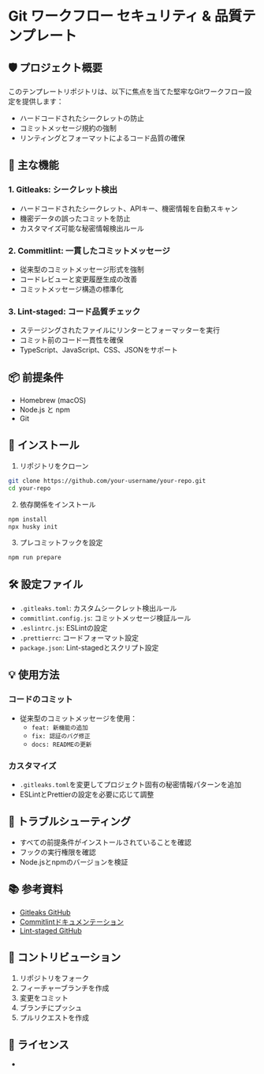 # Git ワークフロー セキュリティ & 品質テンプレート

## 🛡️ プロジェクト概要

このテンプレートリポジトリは、以下に焦点を当てた堅牢なGitワークフロー設定を提供します：
- ハードコードされたシークレットの防止
- コミットメッセージ規約の強制
- リンティングとフォーマットによるコード品質の確保

## 🚀 主な機能

### 1. Gitleaks: シークレット検出
- ハードコードされたシークレット、APIキー、機密情報を自動スキャン
- 機密データの誤ったコミットを防止
- カスタマイズ可能な秘密情報検出ルール

### 2. Commitlint: 一貫したコミットメッセージ
- 従来型のコミットメッセージ形式を強制
- コードレビューと変更履歴生成の改善
- コミットメッセージ構造の標準化

### 3. Lint-staged: コード品質チェック
- ステージングされたファイルにリンターとフォーマッターを実行
- コミット前のコード一貫性を確保
- TypeScript、JavaScript、CSS、JSONをサポート

## 📦 前提条件

- Homebrew (macOS)
- Node.js と npm
- Git

## 🔧 インストール

1. リポジトリをクローン
```bash
git clone https://github.com/your-username/your-repo.git
cd your-repo
```

2. 依存関係をインストール
```bash
npm install
npx husky init
```

3. プレコミットフックを設定
```bash
npm run prepare
```

## 🛠️ 設定ファイル

- `.gitleaks.toml`: カスタムシークレット検出ルール
- `commitlint.config.js`: コミットメッセージ検証ルール
- `.eslintrc.js`: ESLintの設定
- `.prettierrc`: コードフォーマット設定
- `package.json`: Lint-stagedとスクリプト設定

## 💡 使用方法

### コードのコミット
- 従来型のコミットメッセージを使用：
  - `feat: 新機能の追加`
  - `fix: 認証のバグ修正`
  - `docs: READMEの更新`

### カスタマイズ
- `.gitleaks.toml`を変更してプロジェクト固有の秘密情報パターンを追加
- ESLintとPrettierの設定を必要に応じて調整

## 🚨 トラブルシューティング

- すべての前提条件がインストールされていることを確認
- フックの実行権限を確認
- Node.jsとnpmのバージョンを検証

## 📚 参考資料
- [Gitleaks GitHub](https://github.com/gitleaks/gitleaks)
- [Commitlintドキュメンテーション](https://commitlint.js.org/)
- [Lint-staged GitHub](https://github.com/lint-staged/lint-staged)

## 🤝 コントリビューション
1. リポジトリをフォーク
2. フィーチャーブランチを作成
3. 変更をコミット
4. ブランチにプッシュ
5. プルリクエストを作成

## 📝 ライセンス
-
